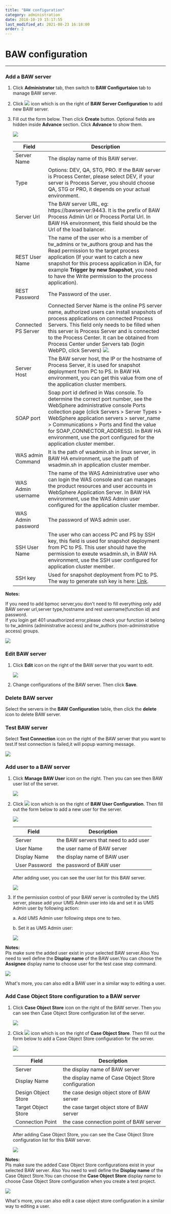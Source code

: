 ```yaml
---
title: "BAW configuration"
category: administration
date: 2018-10-19 15:17:55
last_modified_at: 2021-08-23 16:18:00
order: 2
---
```


# BAW configuration
***

### Add a BAW server
  1. Click **Administrator** tab, then switch to  **BAW Configurtaion** tab to manage BAW server.  

  2. Click ![][add_icon] icon which is on the right of **BAW Server Configuration** to add new BAW server.

  3. Fill out the form below. Then click **Create** button. Optional fields are hidden inside **Advance** section. Click **Advance** to show them.

     ![][administrator_bpmserver]  

      |   Field                | Description                                                             |
      | ---------------------- |-------------------------------------------------------------------------|                                          
      | Server Name            | The display name of this BAW server.                                                                        |  
      | Type                   | Options: DEV, QA, STG, PRO. If the BAW server is Process Center, please select DEV, if your server is Process Server, you should choose QA, STG or PRO, it depends on your actual environment.  |
      | Server Url             | The BAW server URL, eg: https://bawserver:9443. It is the prefix of BAW Process Admin Url or Process Portal Url. In BAW HA environment, this field should be the Url of the load balancer.  |                                        
      | REST User Name         | The name of the user who is a member of tw_admins or tw_authors group and has the Read permission to the target process application (If your want to catch a new snapshot for this process application in IDA, for example **Trigger by new Snapshot**, you need to have the Write permission to the process application). |
      | REST Password          | The Password of the user.                                            |   
      | Connected PS Server  | Connected Server Name is the online PS server name, authorized users can install snapshots of process applications on connected Process Servers. This field only needs to be filled when this server is Process Server and is connected to the Process Center. It can be obtained from Process Center under Servers tab (login WebPD, click Servers) ![][connected_server_name].           |
      | Server Host            | The BAW server host, the IP or the hostname of Process Server, it is used for snapshot deployment from PC to PS. In BAW HA environment, you can get this value from one of the application cluster members. |
      | SOAP port              | Soap port id defined in Was console. To determine the correct port number, see the WebSphere administrative console Ports collection page (click Servers > Server Types > WebSphere application servers > server_name > Communications > Ports and find the value for SOAP_CONNECTOR_ADDRESS). In BAW HA environment, use the port configured for the application cluster member.|
      | WAS admin Command      | It is the path of wsadmin.sh in linux server, in BAW HA environment, use the path of wsadmin.sh in application cluster member. |      
      | WAS Admin username     | The name of the WAS Administrative user who can login the WAS console and can manages the product resources and user accounts in WebSphere Application Server. In BAW HA environment, use the WAS Admin user configured for the application cluster member. |
      | WAS Admin password     | The password of WAS admin user.  | 
      | SSH User Name          | The user who can access PC and PS by SSH key, this field is used for snapshot deployment from PC to PS. This user should have the permission to exeute wsadmin.sh, in BAW HA environment, use the SSH user configured for application cluster member.  |
      | SSH key                | Used for snapshot deployment from PC to PS. The way to generate ssh key is here: [Link](https://sdc-china.github.io/IDA-doc/pipeline/pipeline-configuration-PCtoPS.html). |
       

**Notes:**  

If you need to add bpmoc server,you don't need to fill everything only add BAW server url,server type,hostname and rest username(function id) and password.    
If you login get 401 unauthorized error,please check your function id belong to tw_admins (administrative access) and tw_authors (non-administrative access) groups.

   ![][administrator_bpmoc]

### Edit BAW server
  1. Click **Edit** icon on the right of the BAW server that you want to edit.

     ![][administrator_edit_bpm_server]

  2. Change configurations of the BAW server. Then click **Save**.


### Delete BAW server
  Select the servers in the **BAW Configuration** table, then click the **delete** icon to delete BAW server.

### Test BAW server
  Select  **Test Connection** icon on the right of the BAW server that you want to test.If test connection is failed,it will popup warning message.   

  ![][administrator_test_bpm_server]

### Add user to a BAW server
  1. Click **Manage BAW User** icon on the right. Then you can see then BAW user list of the server.

     ![][administrator_edit_bpm_user]

  2. Click ![][add_icon] icon which is on the right of **BAW User Configuration**. Then fill out the form below to add a new user for the server.

     ![][administrator_bpmuser]           

	 |   Field                | Description                                                             |
     | ---------------------- |-------------------------------------------------------------------------| 
     | Server                 | the BAW servers that need to add user                             |                                           
     | User Name              | the user name of BAW server                                              |  
     | Display Name           | the display name of BAW user                                          |
     | User Password          | the password of BAW user                                                |


     After adding user, you can see the user list for this BAW server.

     ![][administrator_bpmuserlist]   
     
  3. If the permission control of your BAW server is controlled by the UMS server, please add your UMS Admin user into ida and set it as UMS Admin user by following action:

	   a. Add UMS Admin user following steps one to two.
		  	
	   b. Set it as UMS Admin user:
		  	
	   ![][administration_set_as_ums_admin_user]

**Notes:**   
Pls make sure the added user  exist in your selected BAW server.Also You need to well define the **Display name** of the BAW user.You can choose the **Assignee** display name to choose user for the test case step command.

  ![][administrator_assignee]   

What's more, you can also edit a BAW user in a similar way to editing a user.


### Add Case Object Store configuration to a BAW server
  1. Click **Case Object Store** icon on the right of the BAW server. Then you can see then Case Object Store configuration list of the server.

     ![][administrator_edit_case_object_store]

  2. Click ![][add_icon] icon which is on the right of **Case Object Store**. Then fill out the form below to add a Case Object Store configuration for the server.

     ![][administrator_case_object_store]           

	 |   Field                | Description                                                             |
     | ---------------------- |-------------------------------------------------------------------------|                                          
     | Server                 | the display name of BAW server                                          |  
     | Display Name           | the display name of Case Object Store configuration                     |                  
     | Design Object Store    | the case design object store of BAW server                              |                                   
     | Target Object Store    | the case target object store of BAW server                              |                         
     | Connection Point       | the case connection point of BAW server                            |                              


     After adding Case Object Store, you can see the Case Object Store configuration list for this BAW server.

     ![][administrator_case_object_store_list]    
     
**Notes:**   
Pls make sure the added Case Object Store configurations exist in your selected BAW server. Also You need to well define the **Display name** of the Case Object Store.You can choose the **Case Object Store** display name to choose Case Object Store configuration when you create a test project.

  ![][administrator_case_object_store_project] 
  
What's more, you can also edit a case object store configuration in a similar way to editing a user.

[administrator_bpmserver]: ../images/administrator/administrator_bpmserver.png
[administrator_bpmoc]: ../images/administrator/bpmoc.png
[administrator_bpmuser]: ../images/administrator/administrator_bpmuser.png
[administration_set_as_ums_admin_user]: ../images/administrator/administration_set_as_ums_admin_user.png
[administrator_bpmuserlist]: ../images/administrator/administrator_bpmuserlist.png
[administrator_assignee]: ../images/administrator/administrator_asignee.png
[add_icon]: ../images/administrator/Administrator_add_icon.png
[administrator_edit_bpm_server]: ../images/administrator/administrator_edit_bpm_server.png
[administrator_test_bpm_server]: ../images/administrator/administrator_test_bpm_server.png
[administrator_edit_bpm_user]: ../images/administrator/administrator_edit_bpm_user.png
[connected_server_name]: ../images/administrator/connected_server_name.png
[administrator_edit_case_object_store]: ../images/administrator/administrator_edit_case_object_store.png
[administrator_case_object_store]: ../images/administrator/administrator_case_object_store.png
[administrator_case_object_store_list]: ../images/administrator/administrator_case_object_store_list.png
[administrator_case_object_store_project]: ../images/administrator/administrator_case_object_store_project.png
